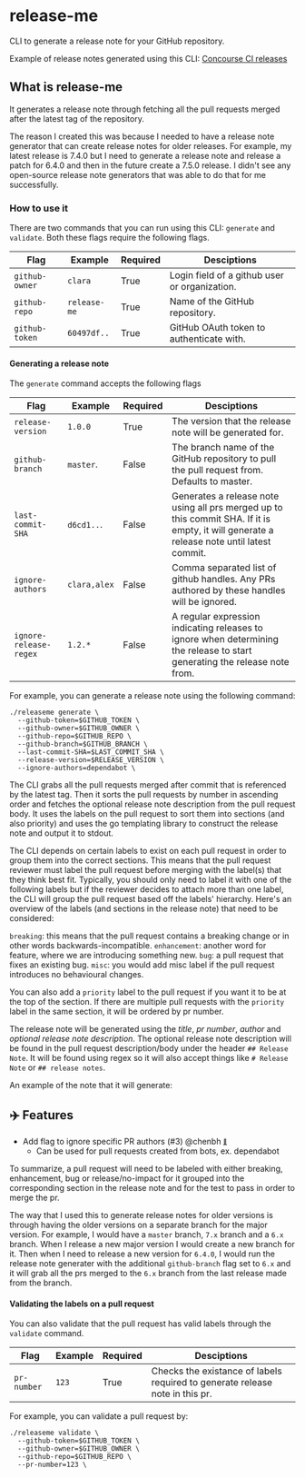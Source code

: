 # release-me

CLI to generate a release note for your GitHub repository.

Example of release notes generated using this CLI: [Concourse CI releases](https://github.com/concourse/concourse/releases)

## What is release-me

It generates a release note through fetching all the pull requests merged after the latest tag of the repository. 

The reason I created this was because I needed to have a release note generator that can create release notes for older releases. For example, my latest release is 7.4.0 but I need to generate a release note and release a patch for 6.4.0 and then in the future create a 7.5.0 release. I didn't see any open-source release note generators that was able to do that for me successfully.

### How to use it

There are two commands that you can run using this CLI: `generate` and `validate`. Both these flags require the following flags.

| Flag             | Example      | Required   | Desciptions           
| ---------------- | ------------ | ---------- | ---------------------
| `github-owner`   | `clara`      | True       | Login field of a github user or organization.
| `github-repo`    | `release-me` | True       | Name of the GitHub repository.
| `github-token`   | `60497df..`  | True       | GitHub OAuth token to authenticate with.

#### Generating a release note

The `generate` command accepts the following flags

| Flag                    | Example     | Required | Desciptions           
| ----------------------- | ----------- | -------- | ---------------------
| `release-version`       | `1.0.0`     | True     | The version that the release note will be generated for.
| `github-branch`         | `master`.   | False    | The branch name of the GitHub repository to pull the pull request from. Defaults to master.
| `last-commit-SHA`       | `d6cd1..`.  | False    | Generates a release note using all prs merged up to this commit SHA. If it is empty, it will generate a release note until latest commit.
| `ignore-authors`        | `clara,alex`| False    | Comma separated list of github handles. Any PRs authored by these handles will be ignored.
| `ignore-release-regex`  | `1.2.*`     | False    | A regular expression indicating releases to ignore when determining the release to start generating the release note from.


For example, you can generate a release note using the following command:

```
./releaseme generate \
  --github-token=$GITHUB_TOKEN \
  --github-owner=$GITHUB_OWNER \
  --github-repo=$GITHUB_REPO \
  --github-branch=$GITHUB_BRANCH \
  --last-commit-SHA=$LAST_COMMIT_SHA \
  --release-version=$RELEASE_VERSION \
  --ignore-authors=dependabot \
```

The CLI grabs all the pull requests merged after commit that is referenced by the latest tag. Then it sorts the pull requests by number in ascending order and fetches the optional release note description from the pull request body. It uses the labels on the pull request to sort them into sections (and also priority) and uses the go templating library to construct the release note and output it to stdout.

The CLI depends on certain labels to exist on each pull request in order to group them into the correct sections. This means that the pull request reviewer must label the pull request before merging with the label(s) that they think best fit. Typically, you should only need to label it with one of the following labels but if the reviewer decides to attach more than one label, the CLI will group the pull request based off the labels' hierarchy. Here's an overview of the labels (and sections in the release note) that need to be considered:

`breaking`: this means that the pull request contains a breaking change or in other words backwards-incompatible.
`enhancement`: another word for feature, where we are introducing something new.
`bug`: a pull request that fixes an existing bug.
`misc`: you would add misc label if the pull request introduces no behavioural changes.

You can also add a `priority` label to the pull request if you want it to be at the top of the section. If there are multiple pull requests with the `priority` label in the same section, it will be ordered by pr number.

The release note will be generated using the *title*, *pr number*, *author* and *optional release note description*. The optional release note description will be found in the pull request description/body under the header `## Release Note`. It will be found using regex so it will also accept things like `# Release Note` or `## release notes`.

An example of the note that it will generate:

## ✈️ Features

* Add flag to ignore specific PR authors (#3) @chenbh <sub><sup><a name="3" href="#3">:link:</a></sup></sub>  
  * Can be used for pull requests created from bots, ex. dependabot

To summarize, a pull request will need to be labeled with either breaking, enhancement, bug or release/no-impact for it grouped into the corresponding section in the release note and for the test to pass in order to merge the pr.

The way that I used this to generate release notes for older versions is through having the older versions on a separate branch for the major version. For example, I would have a `master` branch, `7.x` branch and a `6.x` branch. When I release a new major version I would create a new branch for it. Then when I need to release a new version for `6.4.0`, I would run the release note generater with the additional `github-branch` flag set to `6.x` and it will grab all the prs merged to the `6.x` branch from the last release made from the branch.

#### Validating the labels on a pull request

You can also validate that the pull request has valid labels through the `validate` command.

| Flag             | Example      | Required   | Desciptions           
| ---------------- | ------------ | ---------- | ---------------------
| `pr-number`      | `123`        | True       | Checks the existance of labels required to generate release note in this pr.

For example, you can validate a pull request by:

```
./releaseme validate \
  --github-token=$GITHUB_TOKEN \
  --github-owner=$GITHUB_OWNER \
  --github-repo=$GITHUB_REPO \
  --pr-number=123 \
```

